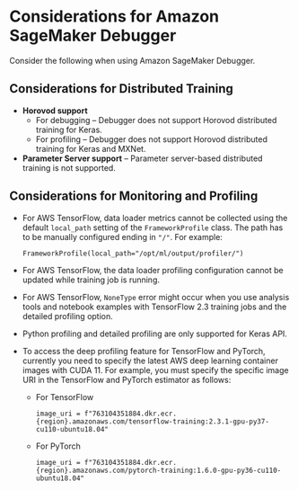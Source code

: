 # Considerations for Amazon SageMaker Debugger<a name="debugger-considerations"></a>

Consider the following when using Amazon SageMaker Debugger\.

## Considerations for Distributed Training<a name="w1225aac26c16c43c16b5"></a>
+ **Horovod support** 
  + For debugging – Debugger does not support Horovod distributed training for Keras\.
  + For profiling – Debugger does not support Horovod distributed training for Keras and MXNet\.
+ **Parameter Server support** – Parameter server\-based distributed training is not supported\.

## Considerations for Monitoring and Profiling<a name="w1225aac26c16c43c16b7"></a>
+ For AWS TensorFlow, data loader metrics cannot be collected using the default `local_path` setting of the `FrameworkProfile` class\. The path has to be manually configured ending in `"/"`\. For example:

  ```
  FrameworkProfile(local_path="/opt/ml/output/profiler/")
  ```
+ For AWS TensorFlow, the data loader profiling configuration cannot be updated while training job is running\.
+ For AWS TensorFlow, `NoneType` error might occur when you use analysis tools and notebook examples with TensorFlow 2\.3 training jobs and the detailed profiling option\.
+ Python profiling and detailed profiling are only supported for Keras API\.
+ To access the deep profiling feature for TensorFlow and PyTorch, currently you need to specify the latest AWS deep learning container images with CUDA 11\. For example, you must specify the specific image URI in the TensorFlow and PyTorch estimator as follows:
  + For TensorFlow

    ```
    image_uri = f"763104351884.dkr.ecr.{region}.amazonaws.com/tensorflow-training:2.3.1-gpu-py37-cu110-ubuntu18.04"
    ```
  + For PyTorch

    ```
    image_uri = f"763104351884.dkr.ecr.{region}.amazonaws.com/pytorch-training:1.6.0-gpu-py36-cu110-ubuntu18.04"
    ```